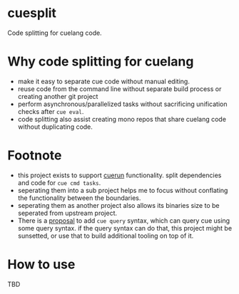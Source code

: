 # cuesplit
Code splitting for cuelang code.

# Why code splitting for cuelang
- make it easy to separate cue code without manual editing.
- reuse code from the command line without separate build process or creating another git project
- perform asynchronous/parallelized tasks without sacrificing unification checks after `cue eval`.
- code splitting also assist creating mono repos that share cuelang code without duplicating code.

# Footnote
- this project exists to support [cuerun](https://github.com/ravinsharma7/cuerun) functionality. split dependencies and code for `cue cmd tasks`.
- seperating them into a sub project helps me to focus without conflating the functionality between the boundaries.
- seperating them as another project also allows its binaries size to be seperated from upstream project.
- There is a [proposal](https://github.com/cue-lang/cue/issues/165) to add `cue query` syntax, which can query cue using some query syntax. if the query syntax can do that, this project might be sunsetted, or use that to build additional tooling on top of it.
  
# How to use
TBD
